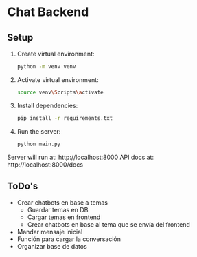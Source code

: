 # Chat Backend

## Setup
1. Create virtual environment:
   ```bash
   python -m venv venv
   ```

2. Activate virtual environment:
   ```bash
   source venv\Scripts\activate
   ```

3. Install dependencies:
   ```bash
   pip install -r requirements.txt
   ```

4. Run the server:
   ```bash
   python main.py
   ```

Server will run at: http://localhost:8000
API docs at: http://localhost:8000/docs

## ToDo's
- Crear chatbots en base a temas
   - Guardar temas en DB
   - Cargar temas en frontend
   - Crear chatbots en base al tema que se envía del frontend
- Mandar mensaje inicial
- Función para cargar la conversación
- Organizar base de datos
